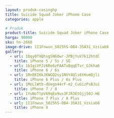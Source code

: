 ```yaml
---
layout: produk-casinghp
title: Suicide Squad Joker iPhone Case
categories: apple

# Produk
product-title: Suicide Squad Joker iPhone Case
harga: 90000
sku: hn-2660
image-drive: 1I1Fnwun_5025hS-OB4-35A31_Vzsiab8
gallery:
  - url: 1Dqy0TXQhsgSN60wr-JPBjYuV7k12htdC
    title: iPhone 5 / 5s / SE
  - url: 1b1giVFJz6Re6zFAATuBqqETvr_GJkha6
    title: iPhone 6 / 6s
  - url: 1RnEKI6kJKWGQ2sy1NVY4Qli6tHumQjli
    title: iPhone 6 Plus / 6s Plus
  - url: 1MoLlWtb-dUego44rF-m2_CuGizPsBJui
    title: iPhone 7 / 8
  - url: 1YuNoTtpV69qEo9us3FJR3EtGjj50J-H6
    title: iPhone 7 Plus / 8 Plus
  - url: 1I1Fnwun_5025hS-OB4-35A31_Vzsiab8
    title: iPhone X
---
```

